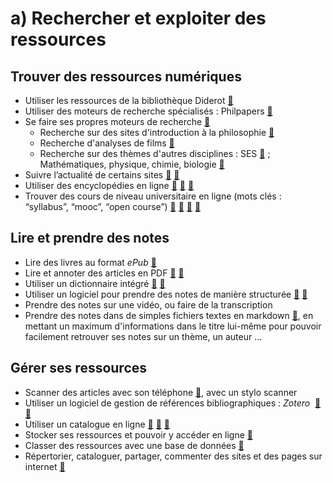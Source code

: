 # a) Rechercher et exploiter des ressources

## Trouver des ressources numériques
- Utiliser les ressources de la bibliothèque Diderot [🔗](http://www.bibliotheque-diderot.fr/discipline-260583.kjsp?DOMAINE=000000229&DISCI=000000173&CATEG_GENE=000000169)
- Utiliser des moteurs de recherche spécialisés : Philpapers [🔗](http://philpapers.org/)
- Se faire ses propres moteurs de recherche [🔗](https://cse.google.com/)
	- Recherche sur des sites d'introduction à la philosophie [🔗](https://cse.google.com/cse?cx=005941353090358050370:-rxleq99qm0)
	- Recherche d'analyses de films [🔗](https://cse.google.com/cse?cx=013022458855246154026:kvowwanvdza)
	- Recherche sur des thèmes d'autres disciplines : SES [🔗](https://cse.google.com/cse?cx=000159438708945803198:c670n89xtv8) ; Mathématiques, physique, chimie, biologie [🔗](https://cse.google.com/cse?cx=000159438708945803198:nhzecq54fyq)
- Suivre l’actualité de certains sites [🔗](https://www.commafeed.com/#/welcome) [🔗](https://raw.githubusercontent.com/eyssette/ressources-generales-enseignement-philosophie/master/feeds_opml.xml)
- Utiliser des encyclopédies en ligne [🔗](http://plato.stanford.edu) [🔗](http://www.iep.utm.edu/) [🔗](http://encyclo-philo.fr/)
- Trouver des cours de niveau universitaire en ligne (mots clés : “syllabus”, “mooc”, “open course”) [🔗](https://mediaserver.unige.ch/search/philosophie/permissions:public) [🔗](https://www.fun-mooc.fr/) [🔗](https://www.coursera.org/) [🔗](https://ocw.mit.edu/courses/find-by-topic/)


## Lire et prendre des notes
- Lire des livres au format _ePub_ [🔗](https://play.google.com/books/ebooks)
- Lire et annoter des articles en PDF [🔗](https://www.foxit.com/fr/pdf-reader/) [🔗](https://pdf.online/pdf-annotate)
- Utiliser un dictionnaire intégré [🔗](https://chrome.google.com/webstore/detail/google-dictionary-by-goog/mgijmajocgfcbeboacabfgobmjgjcoja) [🔗](https://addons.mozilla.org/en-US/firefox/addon/dictionary-anyvhere/?utm_source=addons.mozilla.org&utm_medium=referral&utm_content=search)
- Utiliser un logiciel pour prendre des notes de manière structurée [🔗](http://dynalist.io) [🔗](https://workflowy.com/)
- Prendre des notes sur une vidéo, ou faire de la transcription
- Prendre des notes dans de simples fichiers textes en markdown [🔗](https://obsidian.md/), en mettant un maximum d'informations dans le titre lui-même pour pouvoir facilement retrouver ses notes sur un thème, un auteur …


## Gérer ses ressources
- Scanner des articles avec son téléphone [🔗](https://fossbytes.com/best-android-scanner-apps/), avec un stylo scanner
- Utiliser un logiciel de gestion de références bibliographiques : _Zotero_  [🔗](https://www.zotero.org/) [🔗](https://zotero.hypotheses.org/)
- Utiliser un catalogue en ligne [🔗](https://www.worldcat.org/) [🔗](https://ccfr.bnf.fr/portailccfr/jsp/public/index.jsp) [🔗](http://www.sudoc.abes.fr/)
- Stocker ses ressources et pouvoir y accéder en ligne [🔗](https://www.dropbox.com/referrals/AADNRgRvYNK3-2FBnRd_mi-niwqSc6g-yUI?src=global9)
- Classer des ressources avec une base de données [🔗](https://airtable.com/)
- Répertorier, cataloguer, partager, commenter des sites et des pages sur internet [🔗](https://www.diigo.com/)